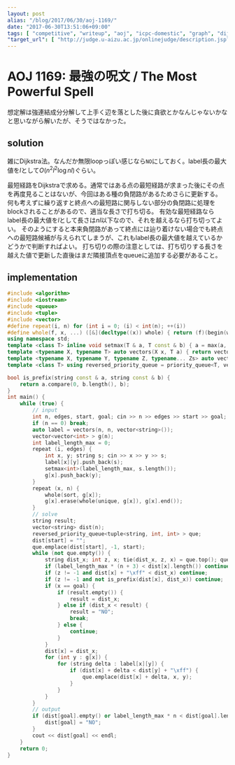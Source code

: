 ```yaml
---
layout: post
alias: "/blog/2017/06/30/aoj-1169/"
date: "2017-06-30T13:51:06+09:00"
tags: [ "competitive", "writeup", "aoj", "icpc-domestic", "graph", "dijkstra" ]
"target_url": [ "http://judge.u-aizu.ac.jp/onlinejudge/description.jsp?id=1169" ]
---
```


# AOJ 1169: 最強の呪文 / The Most Powerful Spell

想定解は強連結成分分解して上手く辺を落とした後に貪欲とかなんじゃないかなと思いながら解いたが、そうではなかった。

## solution

雑にDijkstra法。なんだか無限loopっぽい感じなら`NO`にしておく。label長の最大値を$l$として$O(n^2 l^2 \log n l)$ぐらい。

最短経路をDijkstraで求める。通常ではある点の最短経路が求まった後にその点を再度見ることはないが、今回はある種の負閉路があるためさらに更新する。
何も考えずに繰り返すと終点への最短路に関与しない部分の負閉路に処理をblockされることがあるので、適当な長さで打ち切る。
有効な最短経路ならlabel長の最大値を$l$として長さは$nl$以下なので、それを越えるなら打ち切ってよい。
そのようにすると本来負閉路があって終点には辿り着けない場合でも終点への最短路候補が与えられてしまうが、これもlabel長の最大値を越えているかどうかで判断すればよい。
打ち切りの際の注意としては、打ち切りする長さを越えた値で更新した直後はまだ隣接頂点をqueueに追加する必要があること。

## implementation

``` c++
#include <algorithm>
#include <iostream>
#include <queue>
#include <tuple>
#include <vector>
#define repeat(i, n) for (int i = 0; (i) < int(n); ++(i))
#define whole(f, x, ...) ([&](decltype((x)) whole) { return (f)(begin(whole), end(whole), ## __VA_ARGS__); })(x)
using namespace std;
template <class T> inline void setmax(T & a, T const & b) { a = max(a, b); }
template <typename X, typename T> auto vectors(X x, T a) { return vector<T>(x, a); }
template <typename X, typename Y, typename Z, typename... Zs> auto vectors(X x, Y y, Z z, Zs... zs) { auto cont = vectors(y, z, zs...); return vector<decltype(cont)>(x, cont); }
template <class T> using reversed_priority_queue = priority_queue<T, vector<T>, greater<T> >;

bool is_prefix(string const & a, string const & b) {
    return a.compare(0, b.length(), b);
}
int main() {
    while (true) {
        // input
        int n, edges, start, goal; cin >> n >> edges >> start >> goal;
        if (n == 0) break;
        auto label = vectors(n, n, vector<string>());
        vector<vector<int> > g(n);
        int label_length_max = 0;
        repeat (i, edges) {
            int x, y; string s; cin >> x >> y >> s;
            label[x][y].push_back(s);
            setmax<int>(label_length_max, s.length());
            g[x].push_back(y);
        }
        repeat (x, n) {
            whole(sort, g[x]);
            g[x].erase(whole(unique, g[x]), g[x].end());
        }
        // solve
        string result;
        vector<string> dist(n);
        reversed_priority_queue<tuple<string, int, int> > que;
        dist[start] = "";
        que.emplace(dist[start], -1, start);
        while (not que.empty()) {
            string dist_x; int z, x; tie(dist_x, z, x) = que.top(); que.pop();
            if (label_length_max * (n + 3) < dist[x].length()) continue;
            if (z != -1 and dist[x] + "\xff" < dist_x) continue;
            if (z != -1 and not is_prefix(dist[x], dist_x)) continue;
            if (x == goal) {
                if (result.empty()) {
                    result = dist_x;
                } else if (dist_x < result) {
                    result = "NO";
                    break;
                } else {
                    continue;
                }
            }
            dist[x] = dist_x;
            for (int y : g[x]) {
                for (string delta : label[x][y]) {
                    if (dist[x] + delta < dist[y] + "\xff") {
                        que.emplace(dist[x] + delta, x, y);
                    }
                }
            }
        }
        // output
        if (dist[goal].empty() or label_length_max * n < dist[goal].length()) {
            dist[goal] = "NO";
        }
        cout << dist[goal] << endl;
    }
    return 0;
}
```
